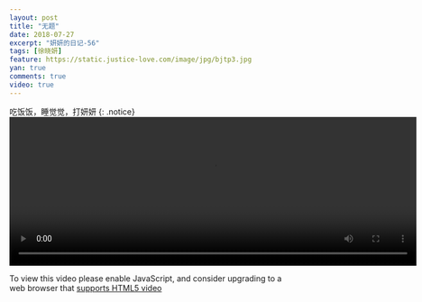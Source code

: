 ```yaml
---
layout: post
title: "无题"
date: 2018-07-27
excerpt: "妍妍的日记-56"
tags: [徐晓妍]
feature: https://static.justice-love.com/image/jpg/bjtp3.jpg
yan: true
comments: true
video: true
---
```

吃饭饭，睡觉觉，打妍妍
{: .notice}
<video id="my-video" class="video-js vjs-16-9 clipboard" controls preload="auto" width="722" height="264" data-setup="{}">
    <source src="{{ site.staticUrl }}/yanyan/video/dayanyan.mp4" type='video/mp4'>
    <p class="vjs-no-js">
      To view this video please enable JavaScript, and consider upgrading to a web browser that
      <a href="http://videojs.com/html5-video-support/" target="_blank">supports HTML5 video</a>
    </p>
</video>
